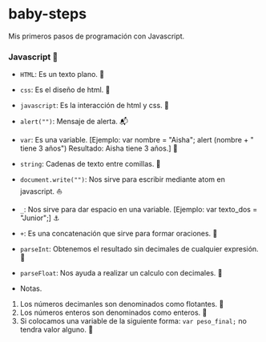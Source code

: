 # baby-steps
Mis primeros pasos de programación con Javascript.

### Javascript :fallen_leaf:
* `HTML`: Es un texto plano. :maple_leaf:
* `css`: Es el diseño de html. :gem:
* `javascript`: Es la interacción de html y css. :rocket:
* `alert("")`: Mensaje de alerta. :mailbox_with_mail:
* `var`: Es una variable. [Ejemplo: var nombre = "Aisha";
alert (nombre + " tiene 3 años") Resultado: Aisha tiene 3 años.] :dog:
* `string`: Cadenas de texto entre comillas. :pencil:
* `document.write("")`: Nos sirve para escribir mediante atom en javascript. :boat:
* `_`: Nos sirve para dar espacio en una variable. [Ejemplo: var texto_dos = "Junior";] :anchor:
* `+`: Es una concatenación que sirve para formar oraciones. :mushroom:
* `parseInt`: Obtenemos el resultado sin decimales de cualquier expresión. :cherry_blossom:
* `parseFloat`: Nos ayuda a realizar un calculo con decimales. :sunflower:

* Notas.
 1. Los números decimanles son denominados como flotantes. :ghost:
 2. Los números enteros son denominados como enteros. :information_desk_person:
 3. Si colocamos una variable de la siguiente forma: `var peso_final;` no tendra valor alguno. :no_good:
